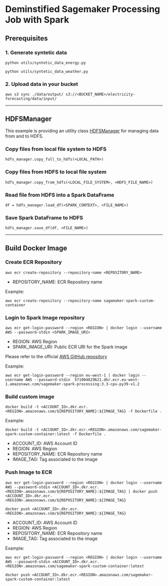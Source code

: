 # Deminstified Sagemaker Processing Job with Spark

## Prerequisites

### 1. Generate syntetic data

```
python utils/syntetic_data_energy.py
```

```
python utils/syntetic_data_weather.py
```

### 2. Upload data in your bucket

```
aws s3 sync ./data/output/ s3://<BUCKET_NAME>/electricity-forecasting/data/input/
```

---

## HDFSManager

This example is providing an utility class [HDFSManager](./code/services/HDFSManager.py) for managing data from and to HDFS.

### Copy files from local file system to HDFS

```
hdfs_manager.copy_full_to_hdfs(<LOCAL_PATH>)
```

### Copy files from HDFS to local file system

```
hdfs_manager.copy_from_hdfs(<LOCAL_FILE_SYSTEM>, <HDFS_FILE_NAME>)
```

### Read file from HDFS into a Spark DataFrame

```
df = hdfs_manager.load_df(<SPARK_CONTEXT>, <FILE_NAME>)
```

### Save Spark DataFrame to HDFS

```
hdfs_manager.save_df(df, <FILE_NAME>)
```

---

## Build Docker Image

### Create ECR Repository

```
aws ecr create-repository --repository-name <REPOSITORY_NAME>
```

* REPOSITORY_NAME: ECR Repository name

Example:

```
aws ecr create-repository --repository-name sagemaker-spark-custom-container
```

### Login to Spark Image repository

```
aws ecr get-login-password --region <REGION> | docker login --username AWS --password-stdin <SPARK_IMAGE_URI>
```

* REGION: AWS Region
* SPARK_IMAGE_URI: Public ECR URI for the Spark image

Please refer to the official [AWS GitHub repository](https://github.com/aws/sagemaker-spark-container/blob/master/available_images.md)

Example:

```
aws ecr get-login-password --region eu-west-1 | docker login --username AWS --password-stdin  571004829621.dkr.ecr.eu-west-1.amazonaws.com/sagemaker-spark-processing:3.3-cpu-py39-v1.2
```

### Build custom image

```
docker build -t <ACCOUNT_ID>.dkr.ecr.<REGION>.amazonaws.com/${REPOSITORY_NAME}:${IMAGE_TAG} -f Dockerfile .
```

Example:

```
docker build -t <ACCOUNT_ID>.dkr.ecr.<REGION>.amazonaws.com/sagemaker-spark-custom-container:latest -f Dockerfile .
```

* ACCOUNT_ID: AWS Account ID
* REGION: AWS Region
* REPOSITORY_NAME: ECR Repository name
* IMAGE_TAG: Tag associated to the image

### Push Image to ECR

```
aws ecr get-login-password --region <REGION> | docker login --username AWS --password-stdin <ACCOUNT_ID>.dkr.ecr.<REGION>.amazonaws.com/${REPOSITORY_NAME}:${IMAGE_TAG} | docker push <ACCOUNT_ID>.dkr.ecr.<REGION>.amazonaws.com/${REPOSITORY_NAME}:${IMAGE_TAG}
```

```
docker push <ACCOUNT_ID>.dkr.ecr.<REGION>.amazonaws.com/${REPOSITORY_NAME}:${IMAGE_TAG}
```

* ACCOUNT_ID: AWS Account ID
* REGION: AWS Region
* REPOSITORY_NAME: ECR Repository name
* IMAGE_TAG: Tag associated to the image

Example:

```
aws ecr get-login-password --region <REGION> | docker login --username AWS --password-stdin <ACCOUNT_ID>.dkr.ecr.<REGION>.amazonaws.com/sagemaker-spark-custom-container:latest
```

```
docker push <ACCOUNT_ID>.dkr.ecr.<REGION>.amazonaws.com/sagemaker-spark-custom-container:latest
```

